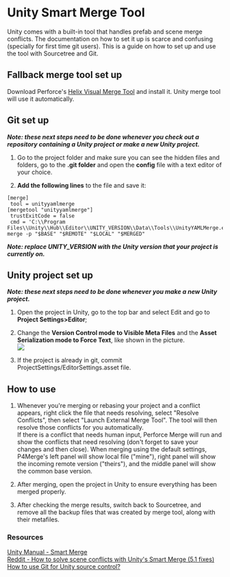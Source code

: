 # Unity Smart Merge Tool

Unity comes with a built-in tool that handles prefab and scene merge conflicts. The documentation on how to set it up is scarce and confusing (specially for first time git users).
This is a guide on how to set up and use the tool with Sourcetree and Git.


## Fallback merge tool set up

Download Perforce's [Helix Visual Merge Tool](https://www.perforce.com/downloads/visual-merge-tool) and install it. Unity merge tool will use it automatically.


## Git set up

**_Note: these next steps need to be done whenever you check out a repository containing a Unity project or make a new Unity project._**

1. Go to the project folder and make sure you can see the hidden files and folders, go to the **.git folder** and open the **config** file with a text editor of your choice.

2. **Add the following lines** to the file and save it:
```
[merge]
 tool = unityyamlmerge
[mergetool "unityyamlmerge"]
 trustExitCode = false
 cmd = 'C:\\Program Files\\Unity\\Hub\\Editor\\UNITY_VERSION\\Data\\Tools\\UnityYAMLMerge.exe' merge -p "$BASE" "$REMOTE" "$LOCAL" "$MERGED"
```
**_Note: replace UNITY_VERSION with the Unity version that your project is currently on._**

## Unity project set up

**_Note: these next steps need to be done whenever you make a new Unity project._**

1. Open the project in Unity, go to the top bar and select Edit and go to **Project Settings>Editor**;

2. Change the **Version Control mode to Visible Meta Files** and the **Asset Serialization mode to Force Text**, like shown in the picture. <br/>
![](images/project-settings.png)

3. If the project is already in git, commit ProjectSettings/EditorSettings.asset file.

## How to use

1. Whenever you're merging or rebasing your project and a conflict appears, right click the file that needs resolving, select "Resolve Conflicts", then select "Launch External Merge Tool".
The tool will then resolve those conflicts for you automatically. </br>
If there is a conflict that needs human input, Perforce Merge will run and show the conflicts that need resolving (don't forget to save your changes and then close). When merging using the default settings, P4Merge's left panel will show local file ("mine"), right panel will show the incoming remote version ("theirs"), and the middle panel will show the common base version.

2. After merging, open the project in Unity to ensure everything has been merged properly.

3. After checking the merge results, switch back to Sourcetree, and remove all the backup files that was created by merge tool, along with their metafiles.


### Resources
[Unity Manual - Smart Merge](https://docs.unity3d.com/Manual/SmartMerge.html) <br/>
[Reddit - How to solve scene conflicts with Unity's Smart Merge (5.1 fixes)](https://www.reddit.com/r/Unity3D/comments/39bdq5/how_to_solve_scene_conflicts_with_unitys_smart/)<br/>
[How to use Git for Unity source control?](http://stackoverflow.com/questions/18225126/how-to-use-git-for-unity-source-control)

